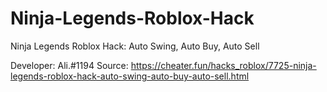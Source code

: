 # Ninja-Legends-Roblox-Hack
Ninja Legends Roblox Hack: Auto Swing, Auto Buy, Auto Sell

Developer: Ali.#1194
Source: https://cheater.fun/hacks_roblox/7725-ninja-legends-roblox-hack-auto-swing-auto-buy-auto-sell.html
